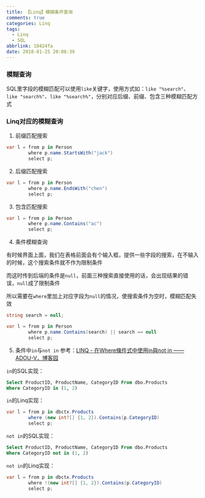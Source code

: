 ```yaml
---
title: 【Linq】模糊条件查询
comments: true
categories: Linq
tags:
  - Linq
  - SQL
abbrlink: 10424fa
date: 2018-01-25 20:08:39
---
```

### 模糊查询
SQL里字段的模糊匹配可以使用`like`关键字，使用方式如：`like "%search"`、`like "search%"`、`like "%search%"`，分别对应后缀、前缀、包含三种模糊匹配方式

### Linq对应的模糊查询
1. 前缀匹配搜索
```cs
var l = from p in Person
        where p.name.StartsWith("jack")
        select p;
```

2. 后缀匹配搜索
```cs
var l = from p in Person
        where p.name.EndsWith("chen")
        select p;
```

3. 包含匹配搜索
```cs
var l = from p in Person
        where p.name.Contains("ac")
        select p;
```

4. 条件模糊查询

有时候界面上面，我们在表格前面会有个输入框，提供一些字段的搜索，在不输入的时候，这个搜索条件就不作为限制条件

而这时传到后端的条件是`null`，前面三种搜索直接使用的话，会出现结果的错误，`null`成了限制条件

所以需要在`where`里加上对应字段为`null`的情况，使搜索条件为空时，模糊匹配失效
```cs
string search = null;

var l = from p in Person
        where p.name.Contains(search) || search == null
        select p;
```

5. 条件中`in`与`not in`
参考：[LINQ - 在Where條件式中使用in與not in —— ADOU-V，博客园](https://www.cnblogs.com/a-dou/p/5916895.html)

`in`的SQL实现：
```sql
Select ProductID, ProductName, CategoryID From dbo.Products  
Where CategoryID in (1, 2)
```

`in`的Linq实现：
```cs
var l = from p in dbctx.Products 
        where (new int?[] {1, 2}).Contains(p.CategoryID) 
        select p;
```

`not in`的SQL实现：
```sql
Select ProductID, ProductName, CategoryID From dbo.Products  
Where CategoryID not in (1, 2)
```

`not in`的Linq实现：
```cs
var l = from p in dbctx.Products 
        where !(new int?[] {1, 2}).Contains(p.CategoryID) 
        select p;
```